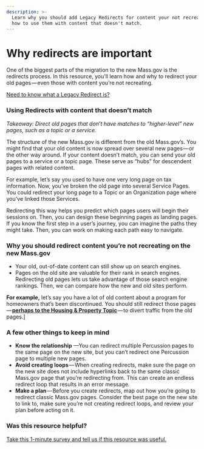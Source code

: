 ```yaml
---
description: >-
  Learn why you should add Legacy Redirects for content your not recreating, and
  how to use them with content that doesn't match.
---
```


# Why redirects are important

One of the biggest parts of the migration to the new Mass.gov is the redirects process. In this resource, you’ll learn how and why to redirect your old pages — even those with content you’re not recreating.

[Need to know what a Legacy Redirect is?](../content-types/legacy-redirects.md)

### Using Redirects with content that doesn’t match

_Takeaway: Direct old pages that don’t have matches to “higher-level” new pages, such as a topic or a service._

The structure of the new Mass.gov is different from the old Mass.gov’s. You might find that your old content is now spread over several new pages — or the other way around. If your content doesn’t match, you can send your old pages to a service or a topic page. These serve as “hubs” for descendent pages with related content.

For example, let’s say you used to have one very long page on tax information. Now, you’ve broken the old page into several Service Pages. You could redirect your long page to a Topic or an Organization page where you’ve linked those Services.

Redirecting this way helps you predict which pages users will begin their sessions on. Then, you can design these beginning pages as landing pages. If you know the first step in a user’s journey, you can imagine the paths they might take. Then, you can work on making each path easy to navigate.

### Why you should redirect content you’re not recreating on the new Mass.gov

* Your old, out-of-date content can still show up on search engines.
* Pages on the old site are valuable for their rank in search engines. Redirecting old pages lets us take advantage of those search engine rankings. Then, we can compare how the new and old sites perform.

**For example,** let’s say you have a lot of old content about a program for homeowners that’s been discontinued. You should still redirect those pages — [**perhaps to the Housing & Property Topic**](https://www.mass.gov/topics/housing-property) — to divert traffic from the old pages.\]

### **A few other things to keep in mind**

* **Know the relationship** —You can redirect multiple Percussion pages to the same page on the new site, but you can’t redirect one Percussion page to multiple new pages.
* **Avoid creating loops** — When creating redirects, make sure the page on the new site does not include hyperlinks back to the same classic Mass.gov page that you’re redirecting from. This can create an endless redirect loop that results in an error message.
* **Make a plan** — Before you create redirects, map out how you’re going to redirect classic Mass.gov pages. Consider the best page on the new site to link to, make sure you’re not creating redirect loops, and review your plan before acting on it.

### Was this resource helpful?

[Take this 1-minute survey and tell us if this resource was useful.](https://massgov.formstack.com/forms/resource_library_feedback?Article=WhyLegacyRedirects)

